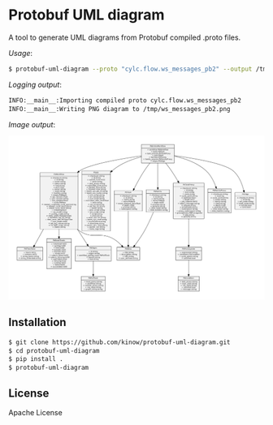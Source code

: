 # Protobuf UML diagram

A tool to generate UML diagrams from Protobuf compiled .proto files.

_Usage_:

```bash
$ protobuf-uml-diagram --proto "cylc.flow.ws_messages_pb2" --output /tmp/
```

_Logging output_:

```bash
INFO:__main__:Importing compiled proto cylc.flow.ws_messages_pb2
INFO:__main__:Writing PNG diagram to /tmp/ws_messages_pb2.png
```

_Image output_:

![example output](example-output.png "Example output")

## Installation

```bash
$ git clone https://github.com/kinow/protobuf-uml-diagram.git
$ cd protobuf-uml-diagram
$ pip install .
$ protobuf-uml-diagram
```

## License

Apache License

